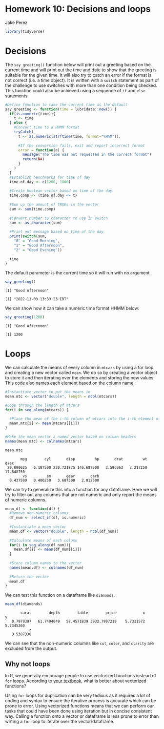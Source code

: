 # Homework 10: Decisions and loops

Jake Perez

``` r
library(tidyverse)
```

# Decisions

The `say_greeting()` function below will print out a greeting based on the current time and will print out the time and date to show that the greeting is suitable for the given time. It will also try to catch an error if the format is not correct (i.e. a time object). It is written with a `switch` statement as part of the challenge to use switches with more than one condition being checked. This function could also be achieved using a sequence of `if` and `else` statements.

``` r
#Define function to take the current time as the default
say_greeting <- function(time = lubridate::now()) {
  if(is.numeric(time)){
    t <- time
  } else {
    #Convert time to a HHMM format
    tryCatch(
      t <- as.numeric(strftime(time, format="%H%M")),
    
      #If the conversion fails, exit and report incorrect format
      error = function(e) {
        message("The time was not requested in the correct format")
        return(NA)
      }
    )
  }
  #Establish benchmarks for time of day
  time.of.day <- c(1200, 1800)
  
  #Create boolean vector based on time of the day
  time.comp <- (time.of.day <= t)
  
  #Sum up the amount of TRUEs in the vector
  sum <- sum(time.comp)
  
  #Convert number to character to use in switch
  sum <- as.character(sum)
  
  #Print out message based on time of the day
  print(switch(sum,
    "0" = "Good Morning",
    "1" = "Good Afternoon",
    "2" = "Good Evening"))
  
  time
}
```

The default parameter is the current time so it will run with no argument.

``` r
say_greeting()
```

    [1] "Good Afternoon"

    [1] "2022-11-03 13:39:23 EDT"

We can show how it can take a numeric time format HHMM below:

``` r
say_greeting(1200)
```

    [1] "Good Afternoon"

    [1] 1200

# Loops

We can calculate the means of every column in `mtcars` by using a for loop and creating a new vector called `mean`. We do so by creating a vector object to store it and then iterating over the elements and storing the new values. This code also names each element based on the column name.

``` r
#Instantiate vector to put the means in
mean.mtc <- vector("double", length = ncol(mtcars))

#Loop through the length of mtcars
for(i in seq_along(mtcars)) {
  
  #Place the mean of the i-th column of mtcars into the i-th element of mean
  mean.mtc[i] <- mean(mtcars[[i]])
}

#Make the mean vector a named vector based on column headers
names(mean.mtc) <- colnames(mtcars)

mean.mtc
```

           mpg        cyl       disp         hp       drat         wt       qsec 
     20.090625   6.187500 230.721875 146.687500   3.596563   3.217250  17.848750 
            vs         am       gear       carb 
      0.437500   0.406250   3.687500   2.812500 

We can try to generalize this into a function for any dataframe. Here we will try to filter out any columns that are not numeric and only report the means of numeric columns.

``` r
mean_df <- function(df) {
  #Remove non-numeric columns
  df_num <- select_if(df, is.numeric)
  
  #Instantiate a mean vector
  mean.df <- vector("double", length = ncol(df_num))
  
  #Calculate means of each column
  for(i in seq_along(df_num)){
    mean.df[i] <- mean(df_num[[i]])
  }
  
  #Store column names to the vector
  names(mean.df) <- colnames(df_num)
  
  #Return the vector
  mean.df
}
```

We can test this function on a dataframe like `diamonds`.

``` r
mean_df(diamonds)
```

           carat        depth        table        price            x            y 
       0.7979397   61.7494049   57.4571839 3932.7997219    5.7311572    5.7345260 
               z 
       3.5387338 

We can see that the non-numeric columns like `cut`, `color`, and `clarity` are excluded from the output.

## Why not loops

In R, we generally encourage people to use vectorized functions instead of `for` loops. According to [your textbook](https://r4ds.had.co.nz/iteration.html), what is better about vectorized functions?

Using `for` loops for duplication can be very tedious as it requires a lot of coding and syntax to ensure the iterative process is accurate which can be prone to error. Using vectorized functions means that we can perform our tasks that could have been done using iteration but in concise consistent way. Calling a function onto a vector or dataframe is less prone to error than writing a `for` loop to iterate over the vector/dataframe.
